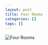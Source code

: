 ```yaml
---
layout: post
title: Four Rooms
categories: []
tags: []
---
```

![Four Rooms](https://m.media-amazon.com/images/M/MV5BNDc3Y2YwMjUtYzlkMi00MTljLTg1ZGMtYzUwODljZTI1OTZjXkEyXkFqcGdeQXVyMTQxNzMzNDI@._V1.jpg)
